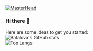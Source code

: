 [![MasterHead](https://res.cloudinary.com/batalova/image/upload/v1642328413/banner_2_uk2v26.png)](https://github.com/batalova90)
### Hi there 👋

Here are some ideas to get you started:<br>
![Batalova's GitHub stats](https://github-readme-stats.vercel.app/api?username=batalova90&theme=cobalt&show_icons=true)
<br>
[![Top Langs](https://github-readme-stats.vercel.app/api/top-langs/?username=batalova90&layout=compact)](https://github.com/batalova90/github-readme-stats)
<br>



